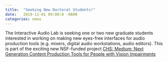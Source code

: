 ```yaml
---
title:  "Seeking New Doctoral Students!"
date:   2019-11-01 09:00:0 -0600
categories: news 
---
```

The Interactive Audio Lab is seeking one or two new graduate students interested in working on making new eyes-free interfaces for audio production tools (e.g. mixers, digital audio workstations, audio editors).  This is part of the exciting new NSF-funded project [CHS: Medium: Next Generation Content Production Tools for People with Vision Impairments](https://www.nsf.gov/awardsearch/showAward?AWD_ID=1901456&HistoricalAwards=false)